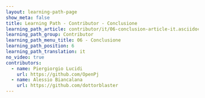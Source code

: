 ```yaml
---
layout: learning-path-page
show_meta: false
title: Learning Path - Contributor - Conclusione
learning_path_article: contributor/it/06-conclusion-article-it.asciidoc
learning_path_group: Contributor
learning_path_menu_title: 06 - Conclusione
learning_path_position: 6
learning_path_translation: it
no_video: true
contributors:
  - name: Piergiorgio Lucidi
    url: https://github.com/OpenPj
  - name: Alessio Biancalana
    url: https://github.com/dottorblaster
---
```

<!--- This file autogenerated from https://github.com/InnerSourceCommons/InnerSourceLearningPath/blob/master/scripts -->